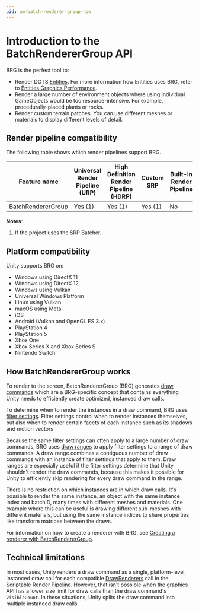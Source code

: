 ```yaml
---
uid: um-batch-renderer-group-how
---
```


# Introduction to the BatchRendererGroup API

BRG is the perfect tool to:

* Render DOTS [Entities](https://docs.unity3d.com/Packages/com.unity.entities@latest). For more information how Entities uses BRG, refer to [Entities Graphics Performance](https://docs.unity3d.com/Packages/com.unity.entities.graphics@1.2/manual/entities-graphics-performance.html).
* Render a large number of environment objects where using individual GameObjects would be too resource-intensive. For example, procedurally-placed plants or rocks.
* Render custom terrain patches. You can use different meshes or materials to display different levels of detail.

## Render pipeline compatibility

The following table shows which render pipelines support BRG.

| **Feature name**   | **Universal Render Pipeline (URP)** | **High Definition Render Pipeline (HDRP)** | **Custom SRP** | **Built-in Render Pipeline** | 
| ------------------ | ---------------------------- | ----------------------------------- | ------------------------------------------ | -------------- |
| BatchRendererGroup | Yes (1)                             | Yes (1)                                    | Yes (1)        | No                           | 

**Notes**:

1. If the project uses the SRP Batcher.

## Platform compatibility

Unity supports BRG on:

* Windows using DirectX 11
* Windows using DirectX 12
* Windows using Vulkan
* Universal Windows Platform
* Linux using Vulkan
* macOS using Metal
* iOS
* Android (Vulkan and OpenGL ES 3.x)
* PlayStation 4
* PlayStation 5
* Xbox One
* Xbox Series X and Xbox Series S
* Nintendo Switch

## How BatchRendererGroup works

To render to the screen, BatchRendererGroup (BRG) generates [draw commands](https://docs.unity3d.com/6000.0/Documentation/ScriptReference/Rendering.BatchDrawCommand) which are a BRG-specific concept that contains everything Unity needs to efficiently create optimized, instanced draw calls.

To determine when to render the instances in a draw command, BRG uses [filter settings](https://docs.unity3d.com/6000.0/Documentation/ScriptReference/Rendering.BatchFilterSettings). Filter settings control when to render instances themselves, but also when to render certain facets of each instance such as its shadows and motion vectors

Because the same filter settings can often apply to a large number of draw commands, BRG uses [draw ranges](https://docs.unity3d.com/6000.0/Documentation/ScriptReference/Rendering.BatchDrawRange) to apply filter settings to a range of draw commands. A draw range combines a contiguous number of draw commands with an instance of filter settings that apply to them. Draw ranges are especially useful if the filter settings determine that Unity shouldn't render the draw commands, because this makes it possible for Unity to efficiently skip rendering for every draw command in the range.

There is no restriction on which instances are in which draw calls. It's possible to render the same instance, an object with the same instance index and batchID, many times with different meshes and materials. One example where this can be useful is drawing different sub-meshes with different materials, but using the same instance indices to share properties like transform matrices between the draws.

For information on how to create a renderer with BRG, see [Creating a renderer with BatchRendererGroup](batch-renderer-group-creating-a-renderer.md).

## Technical limitations

In most cases, Unity renders a draw command as a single, platform-level, instanced draw call for each compatible [DrawRenderers](https://docs.unity3d.com/6000.0/Documentation/ScriptReference/Rendering.ScriptableRenderContext.DrawRenderers) call in the Scriptable Render Pipeline. However, that isn't possible when the graphics API has a lower size limit for draw calls than the draw command's `visibleCount`. In these situations, Unity splits the draw command into multiple instanced draw calls.